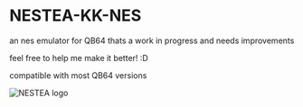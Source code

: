 # NESTEA-KK-NES




an nes emulator for QB64 thats a work in progress and needs improvements

feel free to help me make it better! :D

compatible with most QB64 versions



![NESTEA logo](/RESOURCES/NESTEA_LOGO.png=250x250)
